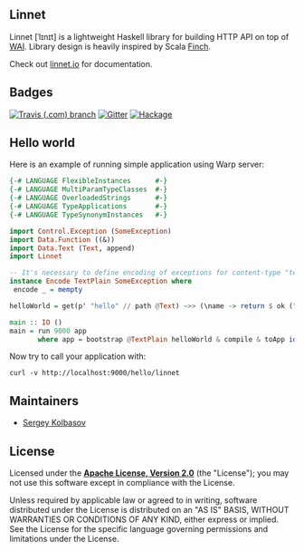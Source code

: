 Linnet
------

Linnet [ˈlɪnɪt] is a lightweight Haskell library for building HTTP API on top of [WAI](http://hackage.haskell.org/package/wai). Library design is heavily inspired by Scala [Finch](https://github.com/finagle/finch).

Check out [linnet.io](http://linnet.io) for documentation.

Badges
------
[![Travis (.com) branch](https://img.shields.io/travis/com/haskell-linnet/linnet/master?style=flat-square)](https://travis-ci.com/haskell-linnet/linnet) [![Gitter](https://img.shields.io/gitter/room/haskell-linnet/community?style=flat-square)](https://gitter.im/haskell-linnet/community) [![Hackage](https://img.shields.io/hackage/v/linnet?style=flat-square)](http://hackage.haskell.org/package/linnet)

Hello world
-----------

Here is an example of running simple application using Warp server:
```haskell
{-# LANGUAGE FlexibleInstances      #-}
{-# LANGUAGE MultiParamTypeClasses  #-}
{-# LANGUAGE OverloadedStrings      #-}
{-# LANGUAGE TypeApplications       #-}
{-# LANGUAGE TypeSynonymInstances   #-}

import Control.Exception (SomeException)
import Data.Function ((&))
import Data.Text (Text, append)
import Linnet

-- It's necessary to define encoding of exceptions for content-type "text/plain". Here it returns no content
instance Encode TextPlain SomeException where
 encode _ = mempty

helloWorld = get(p' "hello" // path @Text) ~>> (\name -> return $ ok ("Hello, " `append` name))

main :: IO ()
main = run 9000 app
       where app = bootstrap @TextPlain helloWorld & compile & toApp id
```

Now try to call your application with:
```
curl -v http://localhost:9000/hello/linnet
```

Maintainers
-------
* [Sergey Kolbasov](https://github.com/sergeykolbasov)

License
-------
Licensed under the **[Apache License, Version 2.0](http://www.apache.org/licenses/LICENSE-2.0)** (the "License");
you may not use this software except in compliance with the License.

Unless required by applicable law or agreed to in writing, software
distributed under the License is distributed on an "AS IS" BASIS,
WITHOUT WARRANTIES OR CONDITIONS OF ANY KIND, either express or implied.
See the License for the specific language governing permissions and
limitations under the License.
